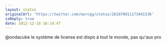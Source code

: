 ```yaml
---
layout: status
originalUrl: 'https://twitter.com/marcgg/status/281070011173441536'
isReply: true
date: 2012-12-18 16:14:47
---
```


@ondacube le système de license est dispo à tout le monde, pas qu'aux pro
